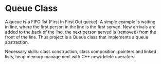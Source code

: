# Queue Class
A queue is a FIFO list (First In First Out queue).
A simple example is waiting in line, where the first person in the line is the first served. New arrivals are added to the back of the line,
the next person served is (removed) from the front of the line.
Thus project is a Queue class that implements a queue abstraction. 

Necessary skills: class construction, class composition, pointers and linked lists, heap memory management with C++ new/delete operators.


 
 
